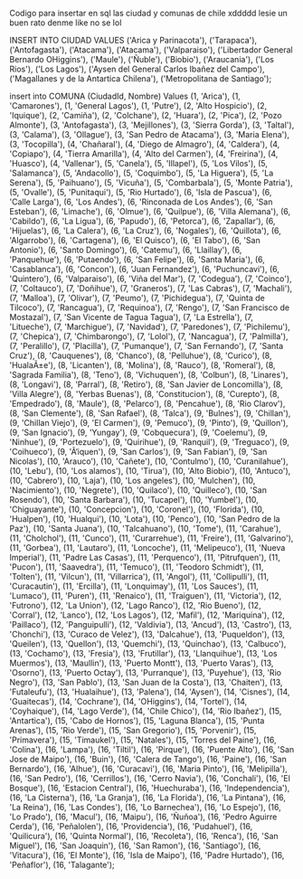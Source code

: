 Codigo para insertar en sql las ciudad y comunas de chile xddddd lesie un buen rato denme like no se lol

INSERT INTO CIUDAD VALUES 
('Arica y Parinacota'),
('Tarapaca'),
('Antofagasta'),
('Atacama'),
('Atacama'),
('Valparaiso'),
('Libertador General Bernardo OHiggins'),
('Maule'),
('Ñuble'),
('Biobio'),
('Araucania'),
('Los Rios'),
('Los Lagos'),
('Aysen del General Carlos Ibañez del Campo'),
('Magallanes y de la Antartica Chilena'),
('Metropolitana de Santiago');

insert into COMUNA (CiudadId, Nombre)
Values 
(1, 'Arica'),
(1, 'Camarones'),
(1, 'General Lagos'),
(1, 'Putre'),
(2, 'Alto Hospicio'),
(2, 'Iquique'),
(2, 'Camiña'),
(2, 'Colchane'),
(2, 'Huara'),
(2, 'Pica'),
(2, 'Pozo Almonte'),
(3, 'Antofagasta'),
(3, 'Mejillones'),
(3, 'Sierra Gorda'),
(3, 'Taltal'),
(3, 'Calama'),
(3, 'Ollague'),
(3, 'San Pedro de Atacama'),
(3, 'Maria Elena'),
(3, 'Tocopilla'),
(4, 'Chañaral'),
(4, 'Diego de Almagro'),
(4, 'Caldera'),
(4, 'Copiapo'),
(4, 'Tierra Amarilla'),
(4, 'Alto del Carmen'),
(4, 'Freirina'),
(4, 'Huasco'),
(4, 'Vallenar'),
(5, 'Canela'),
(5, 'Illapel'),
(5, 'Los Vilos'),
(5, 'Salamanca'),
(5, 'Andacollo'),
(5, 'Coquimbo'),
(5, 'La Higuera'),
(5, 'La Serena'),
(5, 'Paihuano'),
(5, 'Vicuña'),
(5, 'Combarbala'),
(5, 'Monte Patria'),
(5, 'Ovalle'),
(5, 'Punitaqui'),
(5, 'Rio Hurtado'),
(6, 'Isla de Pascua'),
(6, 'Calle Larga'),
(6, 'Los Andes'),
(6, 'Rinconada de Los Andes'),
(6, 'San Esteban'),
(6, 'Limache'),
(6, 'Olmue'),
(6, 'Quilpue'),
(6, 'Villa Alemana'),
(6, 'Cabildo'),
(6, 'La Ligua'),
(6, 'Papudo'),
(6, 'Petorca'),
(6, 'Zapallar'),
(6, 'Hijuelas'),
(6, 'La Calera'),
(6, 'La Cruz'),
(6, 'Nogales'),
(6, 'Quillota'),
(6, 'Algarrobo'),
(6, 'Cartagena'),
(6, 'El Quisco'),
(6, 'El Tabo'),
(6, 'San Antonio'),
(6, 'Santo Domingo'),
(6, 'Catemu'),
(6, 'Llaillay'),
(6, 'Panquehue'),
(6, 'Putaendo'),
(6, 'San Felipe'),
(6, 'Santa Maria'),
(6, 'Casablanca'),
(6, 'Concon'),
(6, 'Juan Fernandez'),
(6, 'Puchuncavi'),
(6, 'Quintero'),
(6, 'Valparaiso'),
(6, 'Viña del Mar'),
(7, 'Codegua'),
(7, 'Coinco'),
(7, 'Coltauco'),
(7, 'Doñihue'),
(7, 'Graneros'),
(7, 'Las Cabras'),
(7, 'Machali'),
(7, 'Malloa'),
(7, 'Olivar'),
(7, 'Peumo'),
(7, 'Pichidegua'),
(7, 'Quinta de Tilcoco'),
(7, 'Rancagua'),
(7, 'Requinoa'),
(7, 'Rengo'),
(7, 'San Francisco de Mostazal'),
(7, 'San Vicente de Tagua Tagua'),
(7, 'La Estrella'),
(7, 'Litueche'),
(7, 'Marchigue'),
(7, 'Navidad'),
(7, 'Paredones'),
(7, 'Pichilemu'),
(7, 'Chepica'),
(7, 'Chimbarongo'),
(7, 'Lolol'),
(7, 'Nancagua'),
(7, 'Palmilla'),
(7, 'Peralillo'),
(7, 'Placilla'),
(7, 'Pumanque'),
(7, 'San Fernando'),
(7, 'Santa Cruz'),
(8, 'Cauquenes'),
(8, 'Chanco'),
(8, 'Pelluhue'),
(8, 'Curico'),
(8, 'HualaÃ±e'),
(8, 'Licanten'),
(8, 'Molina'),
(8, 'Rauco'),
(8, 'Romeral'),
(8, 'Sagrada Familia'),
(8, 'Teno'),
(8, 'Vichuquen'),
(8, 'Colbun'),
(8, 'Linares'),
(8, 'Longavi'),
(8, 'Parral'),
(8, 'Retiro'),
(8, 'San Javier de Loncomilla'),
(8, 'Villa Alegre'),
(8, 'Yerbas Buenas'),
(8, 'Constitucion'),
(8, 'Curepto'),
(8, 'Empedrado'),
(8, 'Maule'),
(8, 'Pelarco'),
(8, 'Pencahue'),
(8, 'Rio Clarov'),
(8, 'San Clemente'),
(8, 'San Rafael'),
(8, 'Talca'),
(9, 'Bulnes'),
(9, 'Chillan'),
(9, 'Chillan Viejo'),
(9, 'El Carmen'),
(9, 'Pemuco'),
(9, 'Pinto'),
(9, 'Quillon'),
(9, 'San Ignacio'),
(9, 'Yungay'),
(9, 'Cobquecura'),
(9, 'Coelemu'),
(9, 'Ninhue'),
(9, 'Portezuelo'),
(9, 'Quirihue'),
(9, 'Ranquil'),
(9, 'Treguaco'),
(9, 'Coihueco'),
(9, 'Ã‘iquen'),
(9, 'San Carlos'),
(9, 'San Fabian'),
(9, 'San Nicolas'),
(10, 'Arauco'),
(10, 'Cañete'),
(10, 'Contulmo'),
(10, 'Curanilahue'),
(10, 'Lebu'),
(10, 'Los alamos'),
(10, 'Tirua'),
(10, 'Alto Biobio'),
(10, 'Antuco'),
(10, 'Cabrero'),
(10, 'Laja'),
(10, 'Los angeles'),
(10, 'Mulchen'),
(10, 'Nacimiento'),
(10, 'Negrete'),
(10, 'Quilaco'),
(10, 'Quilleco'),
(10, 'San Rosendo'),
(10, 'Santa Barbara'),
(10, 'Tucapel'),
(10, 'Yumbel'),
(10, 'Chiguayante'),
(10, 'Concepcion'),
(10, 'Coronel'),
(10, 'Florida'),
(10, 'Hualpen'),
(10, 'Hualqui'),
(10, 'Lota'),
(10, 'Penco'),
(10, 'San Pedro de la Paz'),
(10, 'Santa Juana'),
(10, 'Talcahuano'),
(10, 'Tome'),
(11, 'Carahue'),
(11, 'Cholchol'),
(11, 'Cunco'),
(11, 'Curarrehue'),
(11, 'Freire'),
(11, 'Galvarino'),
(11, 'Gorbea'),
(11, 'Lautaro'),
(11, 'Loncoche'),
(11, 'Melipeuco'),
(11, 'Nueva Imperial'),
(11, 'Padre Las Casas'),
(11, 'Perquenco'),
(11, 'Pitrufquen'),
(11, 'Pucon'),
(11, 'Saavedra'),
(11, 'Temuco'),
(11, 'Teodoro Schmidt'),
(11, 'Tolten'),
(11, 'Vilcun'),
(11, 'Villarrica'),
(11, 'Angol'),
(11, 'Collipulli'),
(11, 'Curacautin'),
(11, 'Ercilla'),
(11, 'Lonquimay'),
(11, 'Los Sauces'),
(11, 'Lumaco'),
(11, 'Puren'),
(11, 'Renaico'),
(11, 'Traiguen'),
(11, 'Victoria'),
(12, 'Futrono'),
(12, 'La Union'),
(12, 'Lago Ranco'),
(12, 'Rio Bueno'),
(12, 'Corral'),
(12, 'Lanco'),
(12, 'Los Lagos'),
(12, 'Mafil'),
(12, 'Mariquina'),
(12, 'Paillaco'),
(12, 'Panguipulli'),
(12, 'Valdivia'),
(13, 'Ancud'),
(13, 'Castro'),
(13, 'Chonchi'),
(13, 'Curaco de Velez'),
(13, 'Dalcahue'),
(13, 'Puqueldon'),
(13, 'Queilen'),
(13, 'Quellon'),
(13, 'Quemchi'),
(13, 'Quinchao'),
(13, 'Calbuco'),
(13, 'Cochamo'),
(13, 'Fresia'),
(13, 'Frutillar'),
(13, 'Llanquihue'),
(13, 'Los Muermos'),
(13, 'Maullin'),
(13, 'Puerto Montt'),
(13, 'Puerto Varas'),
(13, 'Osorno'),
(13, 'Puerto Octay'),
(13, 'Purranque'),
(13, 'Puyehue'),
(13, 'Rio Negro'),
(13, 'San Pablo'),
(13, 'San Juan de la Costa'),
(13, 'Chaiten'),
(13, 'Futaleufu'),
(13, 'Hualaihue'),
(13, 'Palena'),
(14, 'Aysen'),
(14, 'Cisnes'),
(14, 'Guaitecas'),
(14, 'Cochrane'),
(14, 'OHiggins'),
(14, 'Tortel'),
(14, 'Coyhaique'),
(14, 'Lago Verde'),
(14, 'Chile Chico'),
(14, 'Rio Ibañez'),
(15, 'Antartica'),
(15, 'Cabo de Hornos'),
(15, 'Laguna Blanca'),
(15, 'Punta Arenas'),
(15, 'Rio Verde'),
(15, 'San Gregorio'),
(15, 'Porvenir'),
(15, 'Primavera'),
(15, 'Timaukel'),
(15, 'Natales'),
(15, 'Torres del Paine'),
(16, 'Colina'),
(16, 'Lampa'),
(16, 'Tiltil'),
(16, 'Pirque'),
(16, 'Puente Alto'),
(16, 'San Jose de Maipo'),
(16, 'Buin'),
(16, 'Calera de Tango'),
(16, 'Paine'),
(16, 'San Bernardo'),
(16, 'Alhue'),
(16, 'Curacavi'),
(16, 'Maria Pinto'),
(16, 'Melipilla'),
(16, 'San Pedro'),
(16, 'Cerrillos'),
(16, 'Cerro Navia'),
(16, 'Conchali'),
(16, 'El Bosque'),
(16, 'Estacion Central'),
(16, 'Huechuraba'),
(16, 'Independencia'),
(16, 'La Cisterna'),
(16, 'La Granja'),
(16, 'La Florida'),
(16, 'La Pintana'),
(16, 'La Reina'),
(16, 'Las Condes'),
(16, 'Lo Barnechea'),
(16, 'Lo Espejo'),
(16, 'Lo Prado'),
(16, 'Macul'),
(16, 'Maipu'),
(16, 'Ñuñoa'),
(16, 'Pedro Aguirre Cerda'),
(16, 'Peñalolen'),
(16, 'Providencia'),
(16, 'Pudahuel'),
(16, 'Quilicura'),
(16, 'Quinta Normal'),
(16, 'Recoleta'),
(16, 'Renca'),
(16, 'San Miguel'),
(16, 'San Joaquin'),
(16, 'San Ramon'),
(16, 'Santiago'),
(16, 'Vitacura'),
(16, 'El Monte'),
(16, 'Isla de Maipo'),
(16, 'Padre Hurtado'),
(16, 'Peñaflor'),
(16, 'Talagante');
